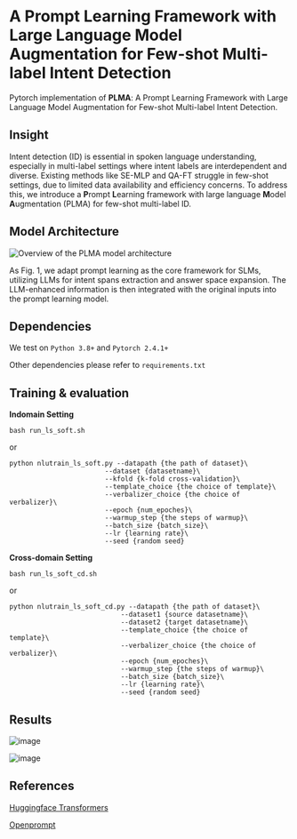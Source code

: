
#  A Prompt Learning Framework with Large Language Model Augmentation for Few-shot Multi-label Intent Detection

Pytorch implementation of  **PLMA**: A Prompt Learning Framework with Large Language Model Augmentation for Few-shot Multi-label Intent Detection.



## Insight

Intent detection (ID) is essential in spoken language understanding, especially in multi-label settings where intent labels are interdependent and diverse. Existing methods like SE-MLP and QA-FT struggle in few-shot settings, due to limited data availability and efficiency concerns. To address this, we introduce a **P**rompt **L**earning framework with large language **M**odel **A**ugmentation (PLMA) for few-shot multi-label ID.



## Model Architecture
![Overview of the PLMA model architecture](https://github.com/user-attachments/assets/c9449b93-0026-471e-b532-e98cfdf0e9e4)



As Fig. 1, we adapt prompt learning as the core framework for SLMs, utilizing LLMs for intent spans extraction and answer space expansion. The LLM-enhanced information is then integrated with the original inputs into the prompt learning model.



## Dependencies

We test on `Python 3.8+`  and `Pytorch 2.4.1+`

Other dependencies please refer to `requirements.txt`



## Training & evaluation

**Indomain Setting**

```shell
bash run_ls_soft.sh
```

or

```shell
python nlutrain_ls_soft.py --datapath {the path of dataset}\
						--dataset {datasetname}\
						--kfold {k-fold cross-validation}\
						--template_choice {the choice of template}\
						--verbalizer_choice {the choice of verbalizer}\
						--epoch {num_epoches}\
						--warmup_step {the steps of warmup}\
						--batch_size {batch_size}\
						--lr {learning rate}\
						--seed {random seed}
```

**Cross-domain Setting**

```shell
bash run_ls_soft_cd.sh
```

or

```shell
python nlutrain_ls_soft_cd.py --datapath {the path of dataset}\
							--dataset1 {source datasetname}\
							--dataset2 {target datasetname}\
							--template_choice {the choice of template}\
							--verbalizer_choice {the choice of verbalizer}\
							--epoch {num_epoches}\
							--warmup_step {the steps of warmup}\
							--batch_size {batch_size}\
							--lr {learning rate}\
							--seed {random seed}
```



## Results

![image](https://github.com/user-attachments/assets/daea9ecb-3cc7-47a8-9f8b-5dba7ae8975e)


![image](https://github.com/user-attachments/assets/b8417e98-7428-462f-b348-daca158e3429)


## References

[Huggingface Transformers](https://github.com/huggingface/transformers)

[Openprompt](https://github.com/thunlp/OpenPrompt)
